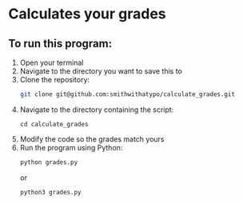 # Calculates your grades

## To run this program:
1. Open your terminal
1. Navigate to the directory you want to save this to
2. Clone the repository:
    ```bash
    git clone git@github.com:smithwithatypo/calculate_grades.git
    ```
3. Navigate to the directory containing the script:
    ```
    cd calculate_grades
    ```
4. Modify the code so the grades match yours
5. Run the program using Python:
    ``` bash
    python grades.py
    ```
    or
    ``` bash
    python3 grades.py
    ```

